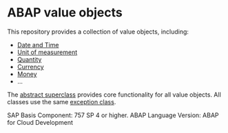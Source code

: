 # ABAP value objects
This repository provides a collection of value objects, including:

* [Date and Time](src/zcl_vo_date.clas.abap)
* [Unit of measurement](src/zcl_vo_uom.clas.abap)
* [Quantity](src/zcl_vo_quantity.clas.abap)
* [Currency](src/zcl_vo_currency.clas.abap)
* [Money](src/zcl_vo_money.clas.abap)
* ...

The [abstract superclass](src/zcl_value_object.clas.abap) provides core functionality for all value objects. All classes use the same [exception class](src/zcx_value_object.clas.abap).

SAP Basis Component: 757 SP 4 or higher.
ABAP Language Version: ABAP for Cloud Development
